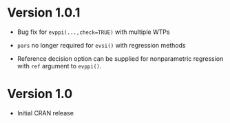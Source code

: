 # Version 1.0.1

* Bug fix for `evppi(...,check=TRUE)` with multiple WTPs

* `pars` no longer required for `evsi()` with regression methods

* Reference decision option can be supplied for nonparametric regression
  with `ref` argument to `evppi()`. 
  

# Version 1.0 

* Initial CRAN release
